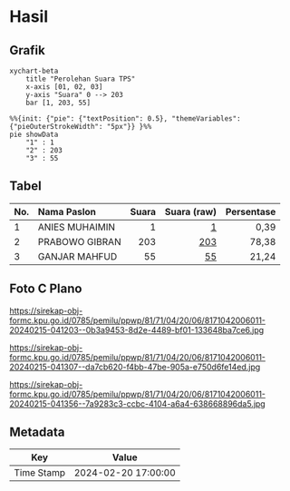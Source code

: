 # Hasil

## Grafik

```mermaid
xychart-beta
    title "Perolehan Suara TPS"
    x-axis [01, 02, 03]
    y-axis "Suara" 0 --> 203
    bar [1, 203, 55]
```

```mermaid
%%{init: {"pie": {"textPosition": 0.5}, "themeVariables": {"pieOuterStrokeWidth": "5px"}} }%%
pie showData
    "1" : 1
    "2" : 203
    "3" : 55
```

## Tabel

| No. | Nama Paslon    | Suara | Suara (raw) | Persentase |
|:--- |:-------------- | -----:| -----------:| ----------:|
| 1   | ANIES MUHAIMIN | 1     | [1][p-1]    | 0,39       |
| 2   | PRABOWO GIBRAN | 203   | [203][p-2]  | 78,38      |
| 3   | GANJAR MAHFUD  | 55    | [55][p-3]   | 21,24      |


[p-1]: https://github.com/gigit-pemilu/pemilu-2024-81-maluku/blob/main/pilpres/hitung-suara/sub/81-maluku/sub/71-kota-ambon/sub/04-teluk-ambon/sub/2006-hative-besar/sub/011-tps/sub/paslon-1.txt
[p-2]: https://github.com/gigit-pemilu/pemilu-2024-81-maluku/blob/main/pilpres/hitung-suara/sub/81-maluku/sub/71-kota-ambon/sub/04-teluk-ambon/sub/2006-hative-besar/sub/011-tps/sub/paslon-2.txt
[p-3]: https://github.com/gigit-pemilu/pemilu-2024-81-maluku/blob/main/pilpres/hitung-suara/sub/81-maluku/sub/71-kota-ambon/sub/04-teluk-ambon/sub/2006-hative-besar/sub/011-tps/sub/paslon-3.txt

## Foto C Plano

https://sirekap-obj-formc.kpu.go.id/0785/pemilu/ppwp/81/71/04/20/06/8171042006011-20240215-041203--0b3a9453-8d2e-4489-bf01-133648ba7ce6.jpg

https://sirekap-obj-formc.kpu.go.id/0785/pemilu/ppwp/81/71/04/20/06/8171042006011-20240215-041307--da7cb620-f4bb-47be-905a-e750d6fe14ed.jpg

https://sirekap-obj-formc.kpu.go.id/0785/pemilu/ppwp/81/71/04/20/06/8171042006011-20240215-041356--7a9283c3-ccbc-4104-a6a4-638668896da5.jpg


## Metadata

| Key        | Value               |
| ---------- | ------------------- |
| Time Stamp | 2024-02-20 17:00:00 |



